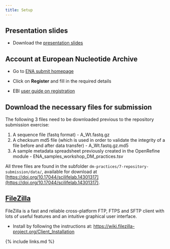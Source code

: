 ```yaml
---
title: Setup
---
```

## Presentation slides
* Download the [presentation slides](/files/module-repository-submission-dm-practice.pdf)

## Account at European Nucleotide Archive

* Go to [ENA submit homepage](https://www.ebi.ac.uk/ena/submit/webin/#)

* Click on **Register** and fill in the required details

* EBI [user guide on registration](https://ena-docs.readthedocs.io/en/latest/submit/general-guide/registration.html)

## Download the necessary files for submission
The following 3 files need to be downloaded previous to the repository submission exercise:  
1. A sequence file (fastq format) - A_Wt.fastq.gz
2. A checksum md5 file (which is used in order to validate the integrity of a file before and after data transfer) - A_Wt.fastq.gz.md5 
3. A sample metadata spreadsheet previously created in the OpenRefine module - ENA_samples_workshop_DM_practices.tsv

All three files are found in the subfolder `dm-practices/7-repository-submission/data/`, available for download at [https://doi.org/10.17044/scilifelab.14301317](https://doi.org/10.17044/scilifelab.14301317).

## [FileZilla](https://ena-docs.readthedocs.io/en/latest/submit/fileprep/upload.html#using-filezilla-on-windows)

FileZilla is a fast and reliable cross-platform FTP, FTPS and SFTP client with lots of useful features and an intuitive graphical user interface.

* Install by following the instructions at: <https://wiki.filezilla-project.org/Client_Installation>

{% include links.md %}
